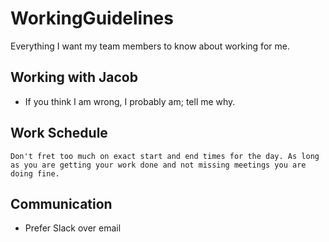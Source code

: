 # WorkingGuidelines
Everything I want my team members to know about working for me.

## Working with Jacob
- If you think I am wrong, I probably am; tell me why.

## Work Schedule
`Don't fret too much on exact start and end times for the day. As long as you are getting your work done and not missing meetings you are doing fine.`

## Communication
- Prefer Slack over email
